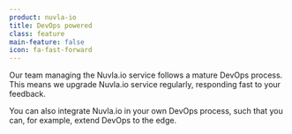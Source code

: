 ```yaml
---
product: nuvla-io
title: DevOps powered
class: feature
main-feature: false
icon: fa-fast-forward
---
```


Our team managing the Nuvla.io service follows a mature DevOps process. This means we upgrade Nuvla.io service regularly, responding fast to your feedback.

You can also integrate Nuvla.io in your own DevOps process, such that you can, for example, extend DevOps to the edge.
